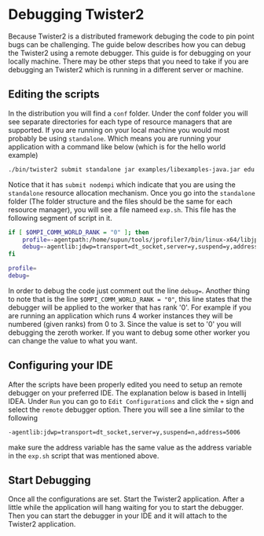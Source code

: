 # Debugging Twister2

Because Twister2 is a distributed framework debuging the code to pin point bugs can be challenging.
The guide below describes how you can debug the Twister2 using a remote debugger. This guide is for
debugging on your locally machine. There may be other steps that you need to take if you are debugging
an Twister2 which is running in a different server or machine.

## Editing the scripts
In the distribution you will find a ```conf``` folder. Under the conf folder you will see separate
directories for each type of resource managers that are supported. If you are running on your local
machine you would most probably be using  ```standalone```. Which means you are running your application
with a command like below (which is for the hello world example)

```bash
./bin/twister2 submit standalone jar examples/libexamples-java.jar edu.iu.dsc.tws.examples.basic.HelloWorld 8
```

Notice that it has ```submit nodempi``` which indicate that you are using the ```standalone``` resource
allocation mechanism. Once you go into the ```standalone``` folder (The folder structure and the files
should be the same for each resource manager), you will see a file nameed ```exp.sh```. This file has
the following segment of script in it.

```bash
if [ $OMPI_COMM_WORLD_RANK = "0" ]; then
    profile=-agentpath:/home/supun/tools/jprofiler7/bin/linux-x64/libjprofilerti.so=port=8849,nowait
    debug=-agentlib:jdwp=transport=dt_socket,server=y,suspend=y,address=5006
fi

profile=
debug=
```
In order to debug the code just comment out the line ```debug=```. Another thing to note that is the 
line ```$OMPI_COMM_WORLD_RANK = "0"```, this line states that the debugger will be applied to the
worker that has rank '0'. For example if you are running an application which runs 4 worker instances
they will be numbered (given ranks) from 0 to 3. Since the value is set to '0' you will debugging the
zeroth worker. If you want to debug some other worker you can change the value to what you want.

## Configuring your IDE

After the scripts have been properly edited you need to setup an remote debugger on your preferred
IDE. The explanation below is based in Intellij IDEA. Under ```Run``` you can go to ```Edit Configurations```
and click the ```+``` sign and select the ```remote``` debugger option. There you will see a line 
similar to the following

```bash
-agentlib:jdwp=transport=dt_socket,server=y,suspend=n,address=5006
```

make sure the address variable has the same value as the address variable in the ```exp.sh``` script
that was mentioned above. 

## Start Debugging 

Once all the configurations are set. Start the Twister2 application. After a little while the application
will hang waiting for you to start the debugger. Then you can start the debugger in your IDE and it will
attach to the Twister2 application. 

